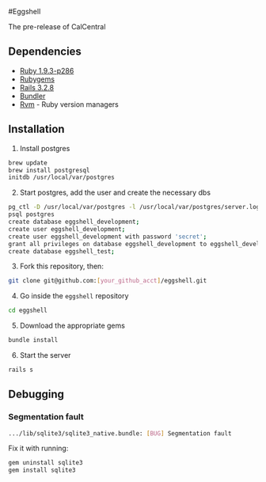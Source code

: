 #Eggshell

The pre-release of CalCentral

## Dependencies

* [Ruby 1.9.3-p286](http://www.ruby-lang.org/en/)
* [Rubygems](http://rubyforge.org/frs/?group_id=126)
* [Rails 3.2.8](http://rubyonrails.org/download)
* [Bundler](http://gembundler.com/rails3.html)
* [Rvm](https://rvm.io/rvm/install/) - Ruby version managers

## Installation

1. Install postgres
```bash
brew update
brew install postgresql
initdb /usr/local/var/postgres
```

2. Start postgres, add the user and create the necessary dbs
```bash
pg_ctl -D /usr/local/var/postgres -l /usr/local/var/postgres/server.log start
psql postgres
create database eggshell_development;
create user eggshell_development;
create user eggshell_development with password 'secret';
grant all privileges on database eggshell_development to eggshell_development;
create database eggshell_test;
```

3. Fork this repository, then:
```bash
git clone git@github.com:[your_github_acct]/eggshell.git
```

4. Go inside the `eggshell` repository
```bash
cd eggshell
```

5. Download the appropriate gems
```bash
bundle install
```

6. Start the server
```bash
rails s
```

## Debugging

### Segmentation fault

```bash
.../lib/sqlite3/sqlite3_native.bundle: [BUG] Segmentation fault
```

Fix it with running:

```bash
gem uninstall sqlite3
gem install sqlite3
```